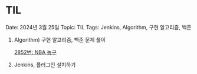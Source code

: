 # TIL

Date: 2024년 3월 25일
Topic: TIL
Tags: Jenkins, Algorithm, 구현 알고리즘, 백준

1. Algorithm) 구현 알고리즘, 백준 문제 풀이

   [2852번: NBA 농구](https://www.acmicpc.net/problem/2852)

2. Jenkins, 플러그인 설치하기
